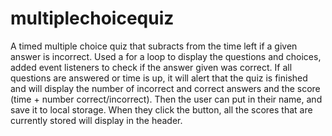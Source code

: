 # multiplechoicequiz

A timed multiple choice quiz that subracts from the time left if a given answer is incorrect. Used a for a loop to display the questions and choices, added event listeners to check if the answer given was correct. If all questions are answered or time is up, it will alert that the quiz is finished and will display the number of incorrect and correct answers and the score (time + number correct/incorrect). Then the user can put in their name, and save it to local storage. When they click the button, all the scores that are currently stored will display in the header.
